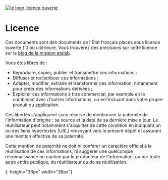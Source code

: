 [![le logo licence ouverte][logo]][licence]
# Licence
Ces documents sont des documents de l'État français placés sous licence ouverte 1.0 ou ultérieure. Vous trouverez des précisions sur cette licence sur le [blog de la mission etalab](http://www.etalab.gouv.fr/licence-ouverte-open-licence).

Vous êtes libres de&nbsp;:
* Reproduire, copier, publier et transmettre ces informations&nbsp;;
* Diffuser et redistribuer ces informations&nbsp;;
* Adapter, modifier, extraire et transformer ces information, notamment pour créer des informations dérivées&nbsp;;
* Exploiter ces informations à titre commercial, par exemple en la combinant avec d'autres informations, ou enl'incluant dans votre propre produit ou application.

Ces libertés s'appliquent sous réserve de mentionner la paternité de l'information d'origine : sa source et la date de sa dernière mise à jour. Le réutilisateur  peut notamment s'acquitter de cette condition en indiquant un ou des liens hypertextes (URL) renvoyant vers le présent dépôt et assurant une mention effective de sa paternité.

Cette mention de paternité ne doit ni conférer un caractère officiel à la réutilisation de ces informations, ni suggérer une quelconque reconnaissance ou caution par le producteur de l'information, ou par toute autre entité publique, du réutilisateur ou de sa réutilisation.

[logo]: https://www.etalab.gouv.fr/wp-content/uploads/2011/10/licence-ouverte-open-licence.gif
{: height="36px" width="36px"}

[licence]: http://www.etalab.gouv.fr/licence-ouverte-open-licence
